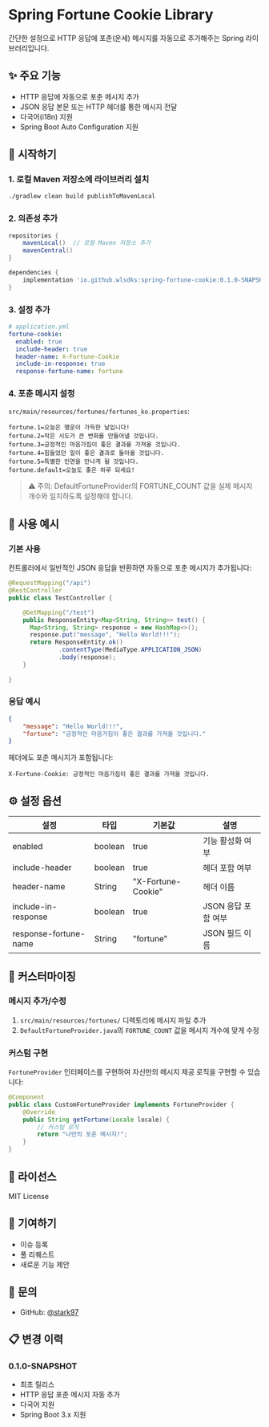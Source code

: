 # Spring Fortune Cookie Library

간단한 설정으로 HTTP 응답에 포춘(운세) 메시지를 자동으로 추가해주는 Spring 라이브러리입니다.

## ✨ 주요 기능
- HTTP 응답에 자동으로 포춘 메시지 추가
- JSON 응답 본문 또는 HTTP 헤더를 통한 메시지 전달
- 다국어(i18n) 지원
- Spring Boot Auto Configuration 지원

## 🚀 시작하기

### 1. 로컬 Maven 저장소에 라이브러리 설치
```bash
./gradlew clean build publishToMavenLocal
```

### 2. 의존성 추가
```gradle
repositories {
    mavenLocal()  // 로컬 Maven 저장소 추가
    mavenCentral()
}

dependencies {
    implementation 'io.github.wlsdks:spring-fortune-cookie:0.1.0-SNAPSHOT'
}
```

### 3. 설정 추가
```yaml
# application.yml
fortune-cookie:
  enabled: true
  include-header: true
  header-name: X-Fortune-Cookie
  include-in-response: true
  response-fortune-name: fortune
```

### 4. 포춘 메시지 설정
`src/main/resources/fortunes/fortunes_ko.properties`:
```properties
fortune.1=오늘은 행운이 가득한 날입니다!
fortune.2=작은 시도가 큰 변화를 만들어낼 것입니다.
fortune.3=긍정적인 마음가짐이 좋은 결과를 가져올 것입니다.
fortune.4=힘들었던 일이 좋은 결과로 돌아올 것입니다.
fortune.5=특별한 인연을 만나게 될 것입니다.
fortune.default=오늘도 좋은 하루 되세요!
```

> ⚠️ 주의: DefaultFortuneProvider의 FORTUNE_COUNT 값을 실제 메시지 개수와 일치하도록 설정해야 합니다.

## 📝 사용 예시

### 기본 사용
컨트롤러에서 일반적인 JSON 응답을 반환하면 자동으로 포춘 메시지가 추가됩니다:

```java
@RequestMapping("/api")
@RestController
public class TestController {

    @GetMapping("/test")
    public ResponseEntity<Map<String, String>> test() {
      Map<String, String> response = new HashMap<>();
      response.put("message", "Hello World!!!");
      return ResponseEntity.ok()
              .contentType(MediaType.APPLICATION_JSON)
              .body(response);
    }
    
}
```

### 응답 예시
```json
{
    "message": "Hello World!!!",
    "fortune": "긍정적인 마음가짐이 좋은 결과를 가져올 것입니다."
}
```

헤더에도 포춘 메시지가 포함됩니다:
```http
X-Fortune-Cookie: 긍정적인 마음가짐이 좋은 결과를 가져올 것입니다.
```

## ⚙️ 설정 옵션

| 설정 | 타입 | 기본값 | 설명 |
|------|------|--------|------|
| enabled | boolean | true | 기능 활성화 여부 |
| include-header | boolean | true | 헤더 포함 여부 |
| header-name | String | "X-Fortune-Cookie" | 헤더 이름 |
| include-in-response | boolean | true | JSON 응답 포함 여부 |
| response-fortune-name | String | "fortune" | JSON 필드 이름 |

## 🔧 커스터마이징

### 메시지 추가/수정
1. `src/main/resources/fortunes/` 디렉토리에 메시지 파일 추가
2. `DefaultFortuneProvider.java`의 `FORTUNE_COUNT` 값을 메시지 개수에 맞게 수정

### 커스텀 구현
`FortuneProvider` 인터페이스를 구현하여 자신만의 메시지 제공 로직을 구현할 수 있습니다:

```java
@Component
public class CustomFortuneProvider implements FortuneProvider {
    @Override
    public String getFortune(Locale locale) {
        // 커스텀 로직
        return "나만의 포춘 메시지!";
    }
}
```

## 📄 라이선스
MIT License

## 🤝 기여하기
- 이슈 등록
- 풀 리퀘스트
- 새로운 기능 제안

## 💬 문의
- GitHub: [@stark97](https://github.com/wlsdks)

## 📋 변경 이력
### 0.1.0-SNAPSHOT
- 최초 릴리스
- HTTP 응답 포춘 메시지 자동 추가
- 다국어 지원
- Spring Boot 3.x 지원